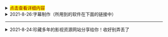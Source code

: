 <details>
  <summary><mark><font color=darkred>点击查看详细内容</font></mark></summary>
  <p> - 测试 测试测试</p>
  <pre><code>  
for i in a:
    print(i)
  </code></pre>
</details>



<details>
  <summary>2021-8-26:字幕制作（所用到的软件在下面的链接中）</summary> 
1.下载后将后缀改为ZIP; <br />
2.如果不会使用，请到西瓜视频搜索云边科技工作室，私信教你修改 <br />
  
1.下载后将后缀改为ZIP;
2.如果不会使用，请到西瓜视频搜索云边科技工作室，私信教你修改 <br />
 
字幕工具  https://www.aliyundrive.com/s/5cuMWBL8RpX 
</details>

- - -

<details>
  <summary>2021-8-24:珍藏多年的影视资源网站分享给你！收好别弄丢了</summary>

 电影天堂   https://www.dy2018.com/ <br /> 电影先生 http://dyxs14.com/ <br />  555电影 https://www.555dy6.com/ <br />  MK影视https://www.mkvdo.com/  <br /> KK看剧 http://www.kkkanju.com/  <br /> 奈飞星影视https://nfxhd.com/  <br />  CK电影部落 https://www.ck180.net/   
  
</details>
